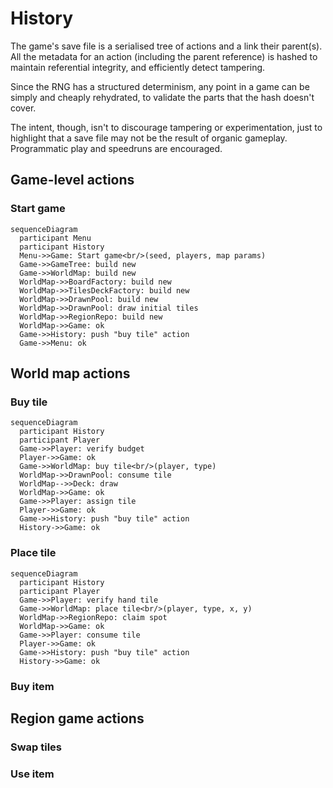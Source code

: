 # History

The game's save file is a serialised tree of actions and a link their parent(s).
All the metadata for an action (including the parent reference) is hashed to
maintain referential integrity, and efficiently detect tampering.

Since the RNG has a structured determinism, any point in a game can be simply
and cheaply rehydrated, to validate the parts that the hash doesn't cover.

The intent, though, isn't to discourage tampering or experimentation, just to
highlight that a save file may not be the result of organic gameplay.
Programmatic play and speedruns are encouraged.

## Game-level actions

### Start game

```mermaid
sequenceDiagram
  participant Menu
  participant History
  Menu->>Game: Start game<br/>(seed, players, map params)
  Game->>GameTree: build new
  Game->>WorldMap: build new
  WorldMap->>BoardFactory: build new
  WorldMap->>TilesDeckFactory: build new
  WorldMap->>DrawnPool: build new
  WorldMap->>DrawnPool: draw initial tiles
  WorldMap->>RegionRepo: build new
  WorldMap->>Game: ok
  Game->>History: push "buy tile" action
  Game->>Menu: ok
```

## World map actions

### Buy tile

```mermaid
sequenceDiagram
  participant History
  participant Player
  Game->>Player: verify budget
  Player->>Game: ok
  Game->>WorldMap: buy tile<br/>(player, type)
  WorldMap->>DrawnPool: consume tile
  WorldMap-->>Deck: draw
  WorldMap->>Game: ok
  Game->>Player: assign tile
  Player->>Game: ok
  Game->>History: push "buy tile" action
  History->>Game: ok
```

### Place tile

```mermaid
sequenceDiagram
  participant History
  participant Player
  Game->>Player: verify hand tile
  Game->>WorldMap: place tile<br/>(player, type, x, y)
  WorldMap->>RegionRepo: claim spot
  WorldMap->>Game: ok
  Game->>Player: consume tile
  Player->>Game: ok
  Game->>History: push "buy tile" action
  History->>Game: ok
```

### Buy item

## Region game actions

### Swap tiles

### Use item

